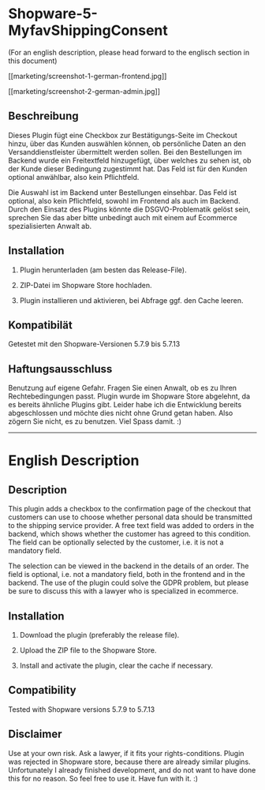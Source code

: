 # Shopware-5-MyfavShippingConsent

(For an english description, please head forward to the englisch section in this document)

[[marketing/screenshot-1-german-frontend.jpg]]

[[marketing/screenshot-2-german-admin.jpg]]

## Beschreibung

Dieses Plugin fügt eine Checkbox zur Bestätigungs-Seite im Checkout hinzu, über das Kunden auswählen können, ob persönliche Daten an den Versanddienstleister übermittelt werden sollen. Bei den Bestellungen im Backend wurde ein Freitextfeld hinzugefügt, über welches zu sehen ist, ob der Kunde dieser Bedingung zugestimmt hat. Das Feld ist für den Kunden optional anwählbar, also kein Pflichtfeld.

Die Auswahl ist im Backend unter Bestellungen einsehbar. Das Feld ist optional, also kein Pflichtfeld, sowohl im Frontend als auch im Backend.
Durch den Einsatz des Plugins könnte die DSGVO-Problematik gelöst sein, sprechen Sie das aber bitte unbedingt auch mit einem auf Ecommerce spezialisierten Anwalt ab.

## Installation

1. Plugin herunterladen (am besten das Release-File).

2. ZIP-Datei im Shopware Store hochladen.

3. Plugin installieren und aktivieren, bei Abfrage ggf. den Cache leeren.

## Kompatibilät

Getestet mit den Shopware-Versionen 5.7.9 bis 5.7.13

## Haftungsausschluss

Benutzung auf eigene Gefahr. Fragen Sie einen Anwalt, ob es zu Ihren Rechtebedingungen passt. Plugin wurde im Shopware Store abgelehnt, da es bereits ähnliche Plugins gibt. Leider habe ich die Entwicklung bereits abgeschlossen und möchte dies nicht ohne Grund getan haben. Also zögern Sie nicht, es zu benutzen. Viel Spass damit. :)

---

# English Description

## Description

This plugin adds a checkbox to the confirmation page of the checkout that customers can use to choose whether personal data should be transmitted to the shipping service provider. A free text field was added to orders in the backend, which shows whether the customer has agreed to this condition. The field can be optionally selected by the customer, i.e. it is not a mandatory field.

The selection can be viewed in the backend in the details of an order. The field is optional, i.e. not a mandatory field, both in the frontend and in the backend.
The use of the plugin could solve the GDPR problem, but please be sure to discuss this with a lawyer who is specialized in ecommerce.

## Installation

1. Download the plugin (preferably the release file).

2. Upload the ZIP file to the Shopware Store.

3. Install and activate the plugin, clear the cache if necessary.

## Compatibility

Tested with Shopware versions 5.7.9 to 5.7.13

## Disclaimer

Use at your own risk. Ask a lawyer, if it fits your rights-conditions. Plugin was rejected in Shopware store, because there are already similar plugins. Unfortunately I already finished development, and do not want to have done this for no reason. So feel free to use it. Have fun with it. :)
